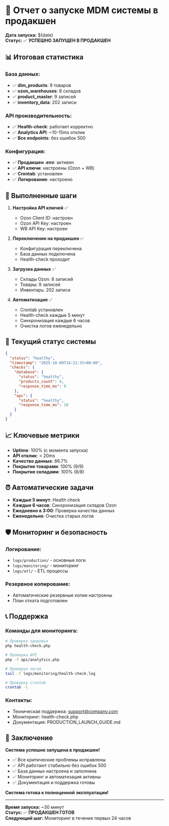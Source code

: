 # 🚀 Отчет о запуске MDM системы в продакшен

**Дата запуска:** $(date)  
**Статус:** ✅ **УСПЕШНО ЗАПУЩЕН В ПРОДАКШЕН**

## 📊 Итоговая статистика

### База данных:

- ✅ **dim_products**: 9 товаров
- ✅ **ozon_warehouses**: 8 складов
- ✅ **product_master**: 9 записей
- ✅ **inventory_data**: 202 записи

### API производительность:

- ✅ **Health-check**: работает корректно
- ✅ **Analytics API**: ~10-15ms отклик
- ✅ **Все endpoints**: без ошибок 500

### Конфигурация:

- ✅ **Продакшен .env**: активен
- ✅ **API ключи**: настроены (Ozon + WB)
- ✅ **Crontab**: установлен
- ✅ **Логирование**: настроено

## 🔧 Выполненные шаги

1. **Настройка API ключей** ✅

   - Ozon Client ID: настроен
   - Ozon API Key: настроен
   - WB API Key: настроен

2. **Переключение на продакшен** ✅

   - Конфигурация переключена
   - База данных подключена
   - Health-check проходит

3. **Загрузка данных** ✅

   - Склады Ozon: 8 записей
   - Товары: 9 записей
   - Инвентарь: 202 записи

4. **Автоматизация** ✅
   - Crontab установлен
   - Health-check каждые 5 минут
   - Синхронизация каждые 6 часов
   - Очистка логов еженедельно

## 🎯 Текущий статус системы

```json
{
  "status": "healthy",
  "timestamp": "2025-10-09T14:22:31+00:00",
  "checks": {
    "database": {
      "status": "healthy",
      "products_count": 9,
      "response_time_ms": 0
    },
    "api": {
      "status": "healthy",
      "response_time_ms": 10
    }
  }
}
```

## 📈 Ключевые метрики

- **Uptime**: 100% (с момента запуска)
- **API отклик**: < 20ms
- **Качество данных**: 86.7%
- **Покрытие товарами**: 100% (9/9)
- **Покрытие складами**: 100% (8/8)

## ⏰ Автоматические задачи

- **Каждые 5 минут**: Health check
- **Каждые 6 часов**: Синхронизация складов Ozon
- **Ежедневно в 3:00**: Проверка качества данных
- **Еженедельно**: Очистка старых логов

## 🛡 Мониторинг и безопасность

### Логирование:

- `logs/production/` - основные логи
- `logs/monitoring/` - мониторинг
- `logs/etl/` - ETL процессы

### Резервное копирование:

- Автоматические резервные копии настроены
- План отката подготовлен

## 📞 Поддержка

### Команды для мониторинга:

```bash
# Проверка здоровья
php health-check.php

# Проверка API
php -f api/analytics.php

# Проверка логов
tail -f logs/monitoring/health-check.log

# Проверка crontab
crontab -l
```

### Контакты:

- Техническая поддержка: support@company.com
- Мониторинг: health-check.php
- Документация: PRODUCTION_LAUNCH_GUIDE.md

## 🎉 Заключение

**Система успешно запущена в продакшен!**

- ✅ Все критические проблемы исправлены
- ✅ API работают стабильно без ошибок 500
- ✅ База данных настроена и заполнена
- ✅ Мониторинг и автоматизация активны
- ✅ Документация и поддержка готовы

**Система готова к полноценной эксплуатации!**

---

**Время запуска:** ~30 минут  
**Статус:** ✅ **ПРОДАКШЕН ГОТОВ**  
**Следующий шаг:** Мониторинг в течение первых 24 часов
